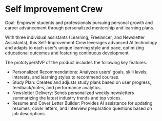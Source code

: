 # Self Improvement Crew
Goal: Empower students and professionals pursuing personal growth and career advancement through personalized mentorship and learning plans. 

With three individual assistants (Learning, Freelancer, and Newsletter Assistants), this Self-Improvement Crew leverages advanced AI technology and adapts to each user's unique learning style and pace, optimizing educational outcomes and fostering continuous development.

The prototype/MVP of the product includes the following key features:
- Personalized Recommendations: Analyzes users' goals, skill levels, interests, and learning styles to recommend courses.
- Study Plan: Creates and adjusts study plans based on user progress, feedback/notes, and performance analytics.
- Newsletter Delivery: Sends personalized weekly newsletters summarizing the latest industry trends and top voices.
- Resume and Cover Letter Builder: Provides AI assistance for updating resumes, cover letters, and interview preparation questions based on job descriptions. 
